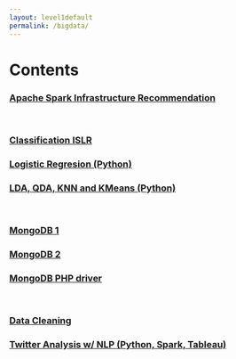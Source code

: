 ```yaml
---
layout: level1default 
permalink: /bigdata/
---
```


# Contents

<h3><a href="{{ base_url }}/bigdata/spark-infra/">Apache Spark Infrastructure Recommendation</a></h3>
<br>
<h3><a href="{{ base_url }}/bigdata/classification/">Classification ISLR</a></h3>
<h3><a href="{{ base_url }}/bigdata/logistic-regression/">Logistic Regresion (Python)</a></h3>
<h3><a href="{{ base_url }}/bigdata/lda-qda-knn/">LDA, QDA, KNN and KMeans (Python)</a></h3>
<br>
<h3><a href="{{ base_url }}/reference/ref_mongodb_01/">MongoDB 1</a></h3>
<h3><a href="{{ base_url }}/reference/ref_mongodb_02/">MongoDB 2</a></h3>
<h3><a href="{{ base_url }}/bigdata/mongodb-php/">MongoDB PHP driver</a></h3>
<br>
<h3><a href="{{ base_url }}/bigdata/data-cleaning/">Data Cleaning</a></h3>
<h3><a href="{{ base_url }}/bigdata/twitter-analysis">Twitter Analysis w/ NLP (Python, Spark, Tableau)</a></h3>